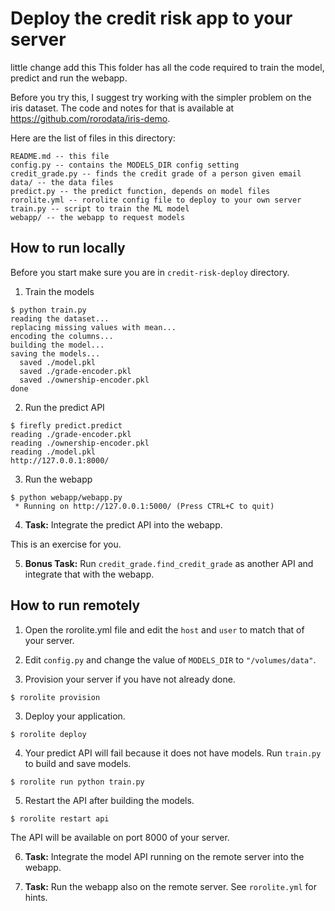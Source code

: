 # Deploy the credit risk app to your server
little change
add this
This folder has all the code required to train the model, predict and run the webapp.

Before you try this, I suggest try working with the simpler problem on the iris dataset. The code and notes for that is available at <https://github.com/rorodata/iris-demo>.

Here are the list of files in this directory:

```
README.md -- this file
config.py -- contains the MODELS_DIR config setting
credit_grade.py -- finds the credit grade of a person given email
data/ -- the data files
predict.py -- the predict function, depends on model files
rorolite.yml -- rorolite config file to deploy to your own server
train.py -- script to train the ML model
webapp/ -- the webapp to request models
```

How to run locally
------------------

Before you start make sure you are in `credit-risk-deploy` directory.

1. Train the models

```
$ python train.py
reading the dataset...
replacing missing values with mean...
encoding the columns...
building the model...
saving the models...
  saved ./model.pkl
  saved ./grade-encoder.pkl
  saved ./ownership-encoder.pkl
done
```

2. Run the predict API

```
$ firefly predict.predict
reading ./grade-encoder.pkl
reading ./ownership-encoder.pkl
reading ./model.pkl
http://127.0.0.1:8000/
```

3. Run the webapp

```
$ python webapp/webapp.py
 * Running on http://127.0.0.1:5000/ (Press CTRL+C to quit)
```

4. **Task:** Integrate the predict API into the webapp.

This is an exercise for you.

5. **Bonus Task:** Run `credit_grade.find_credit_grade` as another API and integrate that with the webapp.

How to run remotely
-------------------

1. Open the rorolite.yml file and edit the `host` and `user` to match that of your server.

2. Edit `config.py` and change the value of `MODELS_DIR` to `"/volumes/data"`.

2. Provision your server if you have not already done.

```
$ rorolite provision
```

3. Deploy your application.

```
$ rorolite deploy
```

4. Your predict API will fail because it does not have models. Run `train.py` to build and save models.

```
$ rorolite run python train.py
```

5. Restart the API after building the models.

```
$ rorolite restart api
```

The API will be available on port 8000 of your server.

6. **Task:** Integrate the model API running on the remote server into the webapp.

7. **Task:** Run the webapp also on the remote server. See `rorolite.yml` for hints.
